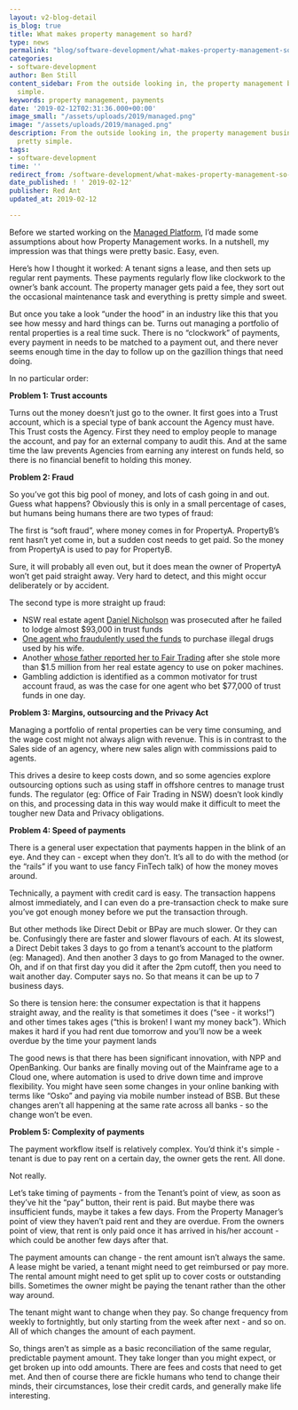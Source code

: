 ```yaml
---
layout: v2-blog-detail
is_blog: true
title: What makes property management so hard?
type: news
permalink: "blog/software-development/what-makes-property-management-so-hard"
categories:
- software-development
author: Ben Still
content_sidebar: From the outside looking in, the property management business looks pretty
  simple.
keywords: property management, payments
date: '2019-02-12T02:31:36.000+00:00'
image_small: "/assets/uploads/2019/managed.png"
image: "/assets/uploads/2019/managed.png"
description: From the outside looking in, the property management business looks
  pretty simple.
tags:
- software-development
time: ''
redirect_from: /software-development/what-makes-property-management-so-hard/
date_published: ! ' 2019-02-12'
publisher: Red Ant
updated_at: 2019-02-12

---
```

Before we started working on the [Managed Platform](/portfolio/managed/), I’d made some assumptions about how Property Management works. In a nutshell, my impression was that things were pretty basic. Easy, even.

Here’s how I thought it worked: A tenant signs a lease, and then sets up regular rent payments. These payments regularly flow like clockwork to the owner’s bank account. The property manager gets paid a fee, they sort out the occasional maintenance task and everything is pretty simple and sweet.

But once you take a look “under the hood” in an industry like this that you see how messy and hard things can be. Turns out managing a portfolio of rental properties is a real time suck. There is no “clockwork” of payments, every payment in needs to be matched to a payment out, and there never seems enough time in the day to follow up on the gazillion things that need doing.

In no particular order:

**Problem 1: Trust accounts**

Turns out the money doesn’t just go to the owner. It first goes into a Trust account, which is a special type of bank account the Agency must have. This Trust costs the Agency. First they need to employ people to manage the account, and pay for an external company to audit this. And at the same time the law prevents Agencies from earning any interest on funds held, so there is no financial benefit to holding this money.

**Problem 2: Fraud**

So you’ve got this big pool of money, and lots of cash going in and out. Guess what happens? Obviously this is only in a small percentage of cases, but humans being humans there are two types of fraud:

The first is “soft fraud”, where money comes in for PropertyA. PropertyB’s rent hasn’t yet come in, but a sudden cost needs to get paid. So the money from PropertyA is used to pay for PropertyB.

Sure, it will probably all even out, but it does mean the owner of PropertyA won’t get paid straight away. Very hard to detect, and this might occur deliberately or by accident.

The second type is more straight up fraud:

* NSW real estate agent [Daniel Nicholson](http://www.realestatebusiness.com.au/breaking-news/11202-agent-jailed-over-trust-account-fraud) was prosecuted after he failed to lodge almost $93,000 in trust funds
* [One agent who fraudulently used the funds](https://www.smh.com.au/business/consumer-affairs/millions-in-nsw-real-estate-fraud-prompts-raft-of-new-regulations-20161124-gsx3gf.html) to purchase illegal drugs used by his wife.
* Another [whose father reported her to Fair Trading](https://www.illawarramercury.com.au/story/1982022/warilla-agent-feeds-101m-into-pokies/) after she stole more than $1.5 million from her real estate agency to use on poker machines.
* Gambling addiction is identified as a common motivator for trust account fraud, as was the case for one agent who bet $77,000 of trust funds in one day.

**Problem 3: Margins, outsourcing and the Privacy Act**

Managing a portfolio of rental properties can be very time consuming, and the wage cost might not always align with revenue. This is in contrast to the Sales side of an agency, where new sales align with commissions paid to agents.

This drives a desire to keep costs down, and so some agencies explore outsourcing options such as using staff in offshore centres to manage trust funds. The regulator (eg: Office of Fair Trading in NSW) doesn’t look kindly on this, and processing data in this way would make it difficult to meet the tougher new Data and Privacy obligations.

**Problem 4: Speed of payments**

There is a general user expectation that payments happen in the blink of an eye. And they can - except when they don’t. It’s all to do with the method (or the “rails” if you want to use fancy FinTech talk) of how the money moves around.

Technically, a payment with credit card is easy. The transaction happens almost immediately, and I can even do a pre-transaction check to make sure you’ve got enough money before we put the transaction through.

But other methods like Direct Debit or BPay are much slower. Or they can be. Confusingly there are faster and slower flavours of each. At its slowest, a Direct Debit takes 3 days to go from a tenant’s account to the platform (eg: Managed). And then another 3 days to go from Managed to the owner. Oh, and if on that first day you did it after the 2pm cutoff, then you need to wait another day. Computer says no. So that means it can be up to 7 business days.

So there is tension here: the consumer expectation is that it happens straight away, and the reality is that sometimes it does (“see - it works!”) and other times takes ages (“this is broken! I want my money back”). Which makes it hard if you had rent due tomorrow and you’ll now be a week overdue by the time your payment lands

The good news is that there has been significant innovation, with NPP and OpenBanking. Our banks are finally moving out of the Mainframe age to a Cloud one, where automation is used to drive down time and improve flexibility. You might have seen some changes in your online banking with terms like “Osko” and paying via mobile number instead of BSB. But these changes aren’t all happening at the same rate across all banks - so the change won’t be even.

**Problem 5: Complexity of payments**

The payment workflow itself is relatively complex. You’d think it's simple - tenant is due to pay rent on a certain day, the owner gets the rent. All done.

Not really.

Let’s take timing of payments - from the Tenant’s point of view, as soon as they’ve hit the “pay” button, their rent is paid. But maybe there was insufficient funds, maybe it takes a few days. From the Property Manager’s point of view they haven’t paid rent and they are overdue. From the owners point of view, that rent is only paid once it has arrived in his/her account - which could be another few days after that.

The payment amounts can change - the rent amount isn’t always the same. A lease might be varied, a tenant might need to get reimbursed or pay more. The rental amount might need to get split up to cover costs or outstanding bills. Sometimes the owner might be paying the tenant rather than the other way around.

The tenant might want to change when they pay. So change frequency from weekly to fortnightly, but only starting from the week after next - and so on. All of which changes the amount of each payment.

So, things aren’t as simple as a basic reconciliation of the same regular, predictable payment amount. They take longer than you might expect, or get broken up into odd amounts. There are fees and costs that need to get met. And then of course there are fickle humans who tend to change their minds, their circumstances, lose their credit cards, and generally make life interesting.
